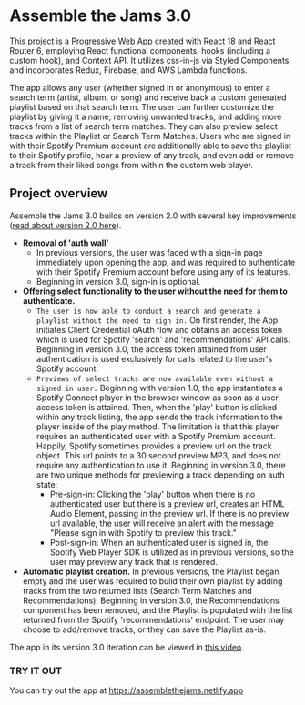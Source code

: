 # Assemble the Jams 3.0

This project is a [Progressive Web App](https://developer.mozilla.org/en-US/docs/Web/Progressive_web_apps/Introduction) created with React 18 and React Router 6, employing React functional components, hooks (including a custom hook), and Context API.  It utilizes css-in-js via Styled Components, and incorporates Redux, Firebase, and AWS Lambda functions.

The app allows any user (whether signed in or anonymous) to enter a search term (artist, album, or song) and receive back a custom generated playlist based on that search term. The user can further customize the playlist by giving it a name, removing unwanted tracks, and adding more tracks from a list of search term matches. They can also preview select tracks within the Playlist or Search Term Matches. Users who are signed in with their Spotify Premium account are additionally able to save the playlist to their Spotify profile, hear a preview of any track, and even add or remove a track from their liked songs from within the custom web player.

## Project overview

Assemble the Jams 3.0 builds on version 2.0 with several key improvements ([read about version 2.0 here](https://github.com/sds-smith/assemble_the_jams_2/blob/master/README.md)).  

  * **Removal of 'auth wall'** 
    * In previous versions, the user was faced with a sign-in page immediately upon opening the app, and was required to authenticate with their Spotify Premium account before using any of its features. 
    * Beginning in version 3.0, sign-in is optional.
  * **Offering select functionality to the user without the need for them to authenticate.**
    * `The user is now able to conduct a search and generate a playlist without the need to sign in.` On first render, the App initiates Client Credential oAuth flow and obtains an access token which is used for Spotify 'search' and 'recommendations' API calls. Beginning in version 3.0, the access token attained from user authentication is used exclusively for calls related to the user's Spotify account. 
    * `Previews of select tracks are now available even without a signed in user.` Beginning with version 1.0, the app instantiates a Spotify Connect player in the browser window as soon as a user access token is attained. Then, when the 'play' button is clicked within any track listing, the app sends the track information to the player inside of the play method. The limitation is that this player requires an authenticated user with a Spotify Premium account.  Happily, Spotify sometimes provides a preview url on the track object. This url points to a 30 second preview MP3, and does not require any authentication to use it. Beginning in version 3.0, there are two unique methods for previewing a track depending on auth state:
      * Pre-sign-in:   Clicking the 'play' button when there is no authenticated user but there is a preview url, creates an HTML Audio Element, passing in the preview url. If there is no preview url available, the user will receive an alert with the message "Please sign in with Spotify to preview this track."
      * Post-sign-in:  When an authenticated user is signed in, the Spotify Web Player SDK is utilized as in previous versions, so the user may preview any track that is rendered.
  * **Automatic playlist creation.**  In previous versions, the Playlist began empty and the user was required to build their own playlist by adding tracks from the two returned lists (Search Term Matches and Recommendations).  Beginning in version 3.0, the Recommendations component has been removed, and the Playlist is populated with the list returned from the Spotify 'recommendations' endpoint. The user may choose to add/remove tracks, or they can save the Playlist as-is.

The app in its version 3.0 iteration can be viewed in [this video](https://youtu.be/vI-VfJhfXq4).

### TRY IT OUT

You can try out the app at https://assemblethejams.netlify.app


